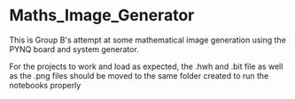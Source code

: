 # Maths_Image_Generator

This is Group B's attempt at some mathematical image generation using the PYNQ board and system generator.

For the projects to work and load as expected, the .hwh and .bit file as well as the .png files should be moved to the same folder created to run the notebooks properly
